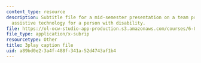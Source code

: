 ```yaml
---
content_type: resource
description: Subtitle file for a mid-semester presentation on a team project to develop
  assistive technology for a person with disability.
file: https://ol-ocw-studio-app-production.s3.amazonaws.com/courses/6-811-principles-and-practice-of-assistive-technology-fall-2014/a89bd0e23a4f488f341a52d4743af1b4_EWjWv1YBB7A.srt
file_type: application/x-subrip
resourcetype: Other
title: 3play caption file
uid: a89bd0e2-3a4f-488f-341a-52d4743af1b4
---
```


